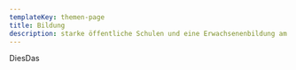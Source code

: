 ```yaml
---
templateKey: themen-page
title: Bildung
description: starke öffentliche Schulen und eine Erwachsenenbildung am Puls der Zeit
---
```

DiesDas